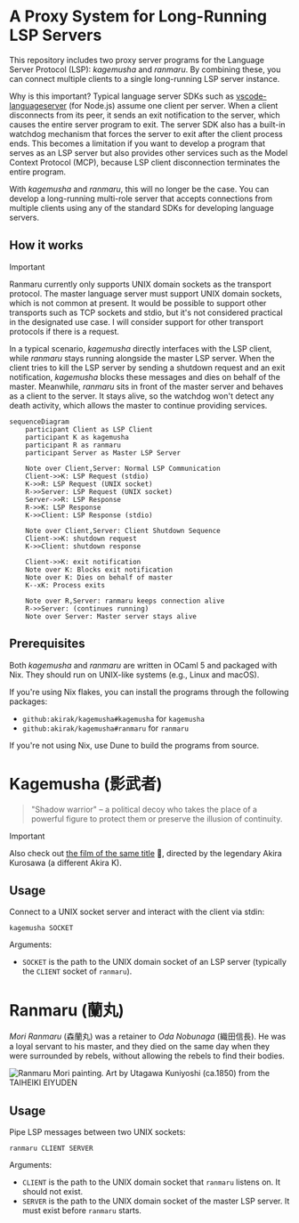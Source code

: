 # A Proxy System for Long-Running LSP Servers

This repository includes two proxy server programs for the Language Server
Protocol (LSP): *kagemusha* and *ranmaru*. By combining these, you can connect
multiple clients to a single long-running LSP server instance.

Why is this important? Typical language server SDKs such as
[vscode-languageserver](https://github.com/Microsoft/vscode-languageserver-node)
(for Node.js) assume one client per server. When a client disconnects from its
peer, it sends an exit notification to the server, which causes the entire
server program to exit. The server SDK also has a built-in watchdog mechanism
that forces the server to exit after the client process ends. This becomes a
limitation if you want to develop a program that serves as an LSP server but also
provides other services such as the Model Context Protocol (MCP), because LSP
client disconnection terminates the entire program.

With *kagemusha* and *ranmaru*, this will no longer be the case. You can develop
a long-running multi-role server that accepts connections from multiple clients
using any of the standard SDKs for developing language servers.

## How it works

> [!IMPORTANT]
> Ranmaru currently only supports UNIX domain sockets as the transport protocol.
> The master language server must support UNIX domain sockets, which is not
> common at present. It would be possible to support other transports such as
> TCP sockets and stdio, but it's not considered practical in the designated use
> case. I will consider support for other transport protocols if there is a
> request.

In a typical scenario, *kagemusha* directly interfaces with the LSP client, while
*ranmaru* stays running alongside the master LSP server. When the client tries
to kill the LSP server by sending a shutdown request and an exit notification,
*kagemusha* blocks these messages and dies on behalf of the master. Meanwhile,
*ranmaru* sits in front of the master server and behaves as a client to
the server. It stays alive, so the watchdog won't detect any death activity,
which allows the master to continue providing services.

```mermaid
sequenceDiagram
    participant Client as LSP Client
    participant K as kagemusha
    participant R as ranmaru
    participant Server as Master LSP Server

    Note over Client,Server: Normal LSP Communication
    Client->>K: LSP Request (stdio)
    K->>R: LSP Request (UNIX socket)
    R->>Server: LSP Request (UNIX socket)
    Server->>R: LSP Response
    R->>K: LSP Response
    K->>Client: LSP Response (stdio)

    Note over Client,Server: Client Shutdown Sequence
    Client->>K: shutdown request
    K->>Client: shutdown response

    Client->>K: exit notification
    Note over K: Blocks exit notification
    Note over K: Dies on behalf of master
    K--xK: Process exits

    Note over R,Server: ranmaru keeps connection alive
    R->>Server: (continues running)
    Note over Server: Master server stays alive
```

## Prerequisites

Both *kagemusha* and *ranmaru* are written in OCaml 5 and packaged with Nix.
They should run on UNIX-like systems (e.g., Linux and macOS).

If you're using Nix flakes, you can install the programs through the following
packages:

- `github:akirak/kagemusha#kagemusha` for `kagemusha`
- `github:akirak/kagemusha#ranmaru` for `ranmaru`

If you're not using Nix, use Dune to build the programs from source.

# Kagemusha (影武者)

> "Shadow warrior" – a political decoy who takes the place of a powerful figure
> to protect them or preserve the illusion of continuity.

> [!IMPORTANT]
> Also check out [the film of the same
> title](https://www.rottentomatoes.com/m/kagemusha) 🍅, directed by the
> legendary Akira Kurosawa (a different Akira K).

## Usage

Connect to a UNIX socket server and interact with the client via stdin:

``` shell
kagemusha SOCKET
```

Arguments:

- `SOCKET` is the path to the UNIX domain socket of an LSP server (typically the
`CLIENT` socket of `ranmaru`).

# Ranmaru (蘭丸)

*Mori Ranmaru* (森蘭丸) was a retainer to *Oda Nobunaga* (織田信長). He was a
loyal servant to his master, and they died on the same day when they were
surrounded by rebels, without allowing the rebels to find their bodies.

![Ranmaru Mori painting. Art by Utagawa Kuniyoshi (ca.1850) from the TAIHEIKI EIYUDEN](./ranmaru.jpg)

<!-- The above image is in the public domain. See https://en.wikipedia.org/wiki/Mori_Ranmaru#/media/File:Mori_Ranmaru-Utagawa_Kuniyoshi-ca.1850-_from_TAIHEIKI_EIYUDEN.jpg -->

## Usage

Pipe LSP messages between two UNIX sockets:

``` shell
ranmaru CLIENT SERVER
```

Arguments:

- `CLIENT` is the path to the UNIX domain socket that `ranmaru` listens on. It
  should not exist.
- `SERVER` is the path to the UNIX domain socket of the master LSP server. It must
  exist before `ranmaru` starts.
